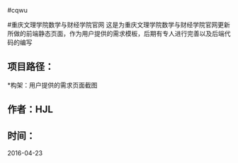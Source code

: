 #cqwu

#重庆文理学院数学与财经学院官网
这是为重庆文理学院数学与财经学院官网更新所做的前端静态页面，作为用户提供的需求模板，后期有专人进行完善以及后端代码的编写


项目路径：
--------
*构架：用户提供的需求页面截图


作者：HJL
--------


时间：
--------
2016-04-23